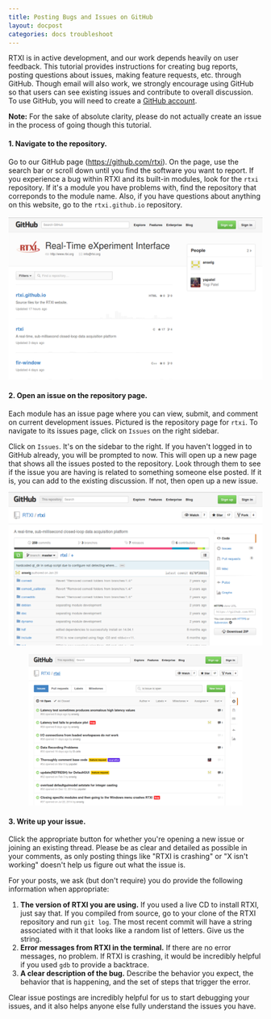 ```yaml
---
title: Posting Bugs and Issues on GitHub
layout: docpost
categories: docs troubleshoot
---
```


RTXI is in active development, and our work depends heavily on user feedback. This tutorial provides instructions for creating bug reports, posting questions about issues, making feature requests, etc. through GitHub. Though email will also work, we strongly encourage using GitHub so that users can see existing issues and contribute to overall discussion. To use GitHub, you will need to create a [GitHub account](https://github.com/join).  

**Note:** For the sake of absolute clarity, please do not actually create an issue in the process of going though this tutorial.  

#### 1. Navigate to the repository.
<div class="row">
	<div class="col-md-8 col-xs-12"> 
Go to our GitHub page (<a href="https://github.com/rtxi">https://github.com/rtxi</a>). On the page, use the search bar or scroll down until you find the software you want to report. If you experience a bug within RTXI and its built-in modules, look for the <code>rtxi</code> repository. If it's a module you have problems with, find the repository that correponds to the module name. Also, if you have questions about anything on this website, go to the <code>rtxi.github.io</code> repository.  
		<div>&nbsp;</div>
	</div>
	<div class="col-md-4 col-xs-12">
		<div class="row"><div class="col-xs-10 col-xs-offset-1 col-md-12 col-md-offset-0">
			<a href="/assets/img/tutorials/rtxi-github-main-page.png">
				<img src="/assets/img/tutorials/rtxi-github-main-page.png" class="img-responsive">
			</a>
		</div></div>
	</div>
</div>

#### 2. Open an issue on the repository page.  
Each module has an issue page where you can view, submit, and comment on current development issues. Pictured is the repository page for `rtxi`. To navigate to its issues page, click on `Issues` on the right sidebar.  

Click on `Issues`. It's on the sidebar to the right. If you haven't logged in to GitHub already, you will be prompted to now. This will open up a new page that shows all the issues posted to the repository. Look through them to see if the issue you are having is related to something someone else posted. If it is, you can add to the existing discussion. If not, then open up a new issue.  

<div class="row">
	<div class="col-xs-12 col-sm-6 col-md-5 col-md-offset-1">
		<a href="/assets/img/tutorials/rtxi-github-rtxi-page.png">
			<img src="/assets/img/tutorials/rtxi-github-rtxi-page.png" class="img-responsive">
		</a>
	</div>
	<div class="col-sm-6 col-xs-12 col-md-5">
		<a href="/assets/img/tutorials/rtxi-github-rtxi-issues.png"><figure>
			<img src="/assets/img/tutorials/rtxi-github-rtxi-issues.png" class="img-responsive">
		</figure></a>
	</div>
</div>

#### 3. Write up your issue. 
Click the appropriate button for whether you're opening a new issue or joining an existing thread. Please be as clear and detailed as possible in your comments, as only posting things like "RTXI is crashing" or "X isn't working" doesn't help us figure out what the issue is.  

For your posts, we ask (but don't require) you do provide the following information when appropriate:  

1. **The version of RTXI you are using.**  If you used a live CD to install RTXI, just say that. If you compiled from source, go to your clone of the RTXI repository and run `git log`. The most recent commit will have a string associated with it that looks like a random list of letters. Give us the string.  
2. **Error messages from RTXI in the terminal.** If there are no error messages, no problem. If RTXI is crashing, it would be incredibly helpful if you used `gdb` to provide a backtrace.  
3. **A clear description of the bug.** Describe the behavior you expect, the behavior that is happening, and the set of steps that trigger the error.  

Clear issue postings are incredibly helpful for us to start debugging your issues, and it also helps anyone else fully understand the issues you have.  
